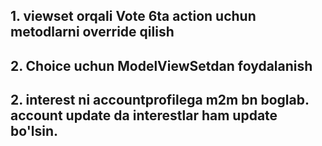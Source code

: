 ## 1. viewset orqali Vote 6ta action uchun metodlarni override qilish
## 2. Choice uchun ModelViewSetdan foydalanish
## 2. interest ni accountprofilega m2m bn boglab. account update da interestlar ham update bo'lsin. 
